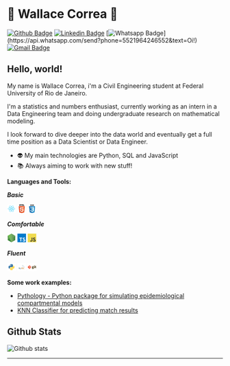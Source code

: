 # :snake: Wallace Correa :snake:

[![Github Badge](https://img.shields.io/badge/-Github-000?style=flat-square&logo=Github&logoColor=white&link=https://github.com/wallco)](https://github.com/wallco)
[![Linkedin Badge](https://img.shields.io/badge/-LinkedIn-blue?style=flat-square&logo=Linkedin&logoColor=white&link=https://www.linkedin.com/in/wallace-de-moura/)](https://www.linkedin.com/in/wallace-de-moura/)
[![Whatsapp Badge](https://img.shields.io/badge/-Whatsapp-4CA143?style=flat-square&labelColor=4CA143&logo=whatsapp&logoColor=white&link=https://api.whatsapp.com/send?phone=5521964246552&text=Oi!)](https://api.whatsapp.com/send?phone=5521964246552&text=Oi!)
[![Gmail Badge](https://img.shields.io/badge/-Gmail-c14438?style=flat-square&logo=Gmail&logoColor=white&link=mailto:wallacecmf@poli.ufrj.br)](mailto:wallacecmf@poli.ufrj.br)

## Hello, world!

My name is Wallace Correa, i'm a Civil Engineering student at Federal University of Rio de Janeiro.

I'm a statistics and numbers enthusiast, currently working as an intern in a Data Engineering team and doing undergraduate research on mathematical modeling. 

I look forward to dive deeper into the data world and eventually get a full time position as a Data Scientist or Data Engineer.

- :alien: My main technologies are Python, SQL and JavaScript
- :books: Always aiming to work with new stuff!

**Languages and Tools:**

***Basic***

<code><img height="20" src="https://raw.githubusercontent.com/github/explore/80688e429a7d4ef2fca1e82350fe8e3517d3494d/topics/react/react.png"></code>
<code><img height="20" src="https://raw.githubusercontent.com/github/explore/80688e429a7d4ef2fca1e82350fe8e3517d3494d/topics/html/html.png"></code>
<code><img height="20" src="https://raw.githubusercontent.com/github/explore/80688e429a7d4ef2fca1e82350fe8e3517d3494d/topics/css/css.png"></code>

***Comfortable***

<code><img height="20" src="https://raw.githubusercontent.com/github/explore/80688e429a7d4ef2fca1e82350fe8e3517d3494d/topics/nodejs/nodejs.png"></code>
<code><img height="20" src="https://raw.githubusercontent.com/github/explore/80688e429a7d4ef2fca1e82350fe8e3517d3494d/topics/typescript/typescript.png"></code>
<code><img height="20" src="https://raw.githubusercontent.com/github/explore/80688e429a7d4ef2fca1e82350fe8e3517d3494d/topics/javascript/javascript.png"></code>

***Fluent***

<code><img height="20" src="https://raw.githubusercontent.com/github/explore/80688e429a7d4ef2fca1e82350fe8e3517d3494d/topics/python/python.png"></code>
<code><img height="20" src="https://raw.githubusercontent.com/github/explore/80688e429a7d4ef2fca1e82350fe8e3517d3494d/topics/mysql/mysql.png"></code>
<code><img height="20" src="https://raw.githubusercontent.com/github/explore/80688e429a7d4ef2fca1e82350fe8e3517d3494d/topics/git/git.png"></code>

**Some work examples:**

- [Pythology - Python package for simulating epidemiological compartmental models](https://github.com/wallco/pythology) 
- [KNN Classifier for predicting match results](https://www.kaggle.com/wallacecorrea/knn-modeling-for-match-result-prediction-73)

## Github Stats

![Github stats](https://github-readme-stats.vercel.app/api?username=wallco&show_icons=true&hide_border=true)

---
